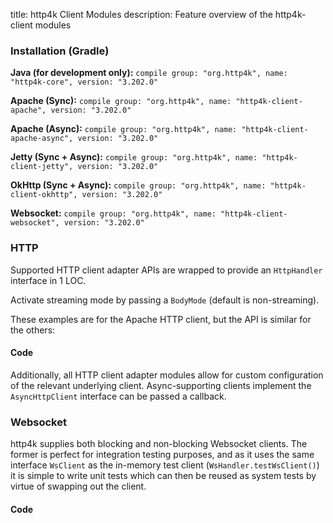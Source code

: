 title: http4k Client Modules
description: Feature overview of the http4k-client modules

### Installation (Gradle)
**Java (for development only):** ```compile group: "org.http4k", name: "http4k-core", version: "3.202.0"```

**Apache (Sync):** ```compile group: "org.http4k", name: "http4k-client-apache", version: "3.202.0"```

**Apache (Async):** ```compile group: "org.http4k", name: "http4k-client-apache-async", version: "3.202.0"```

**Jetty (Sync + Async):** ```compile group: "org.http4k", name: "http4k-client-jetty", version: "3.202.0"```

**OkHttp (Sync + Async):** ```compile group: "org.http4k", name: "http4k-client-okhttp", version: "3.202.0"```

**Websocket:** ```compile group: "org.http4k", name: "http4k-client-websocket", version: "3.202.0"```

### HTTP
Supported HTTP client adapter APIs are wrapped to provide an `HttpHandler` interface in 1 LOC.

Activate streaming mode by passing a `BodyMode` (default is non-streaming).

These examples are for the Apache HTTP client, but the API is similar for the others:

#### Code [<img class="octocat"/>](https://github.com/http4k/http4k/blob/master/src/docs/guide/modules/clients/example_http.kt)
<script src="https://gist-it.appspot.com/https://github.com/http4k/http4k/blob/master/src/docs/guide/modules/clients/example_http.kt"></script>

Additionally, all HTTP client adapter modules allow for custom configuration of the relevant underlying client. Async-supporting clients implement the `AsyncHttpClient` interface can be passed a callback.

### Websocket
http4k supplies both blocking and non-blocking Websocket clients. The former is perfect for integration testing purposes, and as it uses the same interface `WsClient` as the in-memory test client (`WsHandler.testWsClient()`) it is simple to write unit tests which can then be reused as system tests by virtue of swapping out the client.

#### Code [<img class="octocat"/>](https://github.com/http4k/http4k/blob/master/src/docs/guide/modules/clients/example_websocket.kt)
<script src="https://gist-it.appspot.com/https://github.com/http4k/http4k/blob/master/src/docs/guide/modules/clients/example_websocket.kt"></script>
